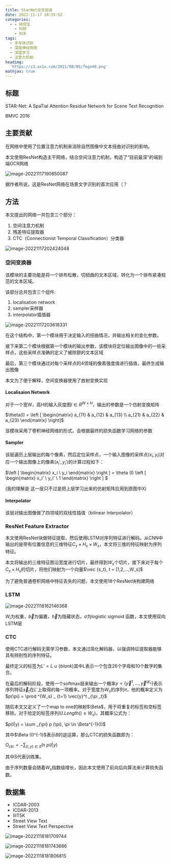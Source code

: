 ```yaml
---
title: StarNet论文阅读
date: 2022-11-17 18:55:52
categories:
  - - 研究生
    - 科研
    - OCR
tags:
  - 手写体识别
  - 深度神经网络
  - 深度学习
  - 注意力机制
headimg:
  'https://z3.ax1x.com/2021/08/05/fego40.png'
mathjax: true
---
```


## 标题
STAR-Net: A SpaTial Attention Residue Network for Scene Text Recognition

BMVC 2016

## 主要贡献

在网络中使用了位置注意力机制来消除自然图像中文本扭曲对识别的影响。

本文使用ResNet构造主干网络，结合空间注意力机制，构造了“目前最深”的端到端OCR网络

![image-20221117190850087](E:\EnderBlogSource\EnderBlog\source\images\MachineLearning\image-20221117190850087.png)

据作者所说，这是ResNet网络在场景文字识别的首次应用（？

## 方法

本文提出的网络一共包含三个部分：

1. 空间注意力机制
2. 残差特征提取器
3. CTC（Connectionist Temporal Classification）分类器

![image-20221117202424048](E:\EnderBlogSource\EnderBlog\source\images\MachineLearning\image-20221117202424048.png)

### 空间变换器

该模块的主要功能是将一个排布松散，切扭曲的文本区域，转化为一个排布紧凑规范的文本区域。

该部分总共包含三个组件:

1. localisation network
2. sampler采样器
3. interpolator插值器

![image-20221117203618331](E:\EnderBlogSource\EnderBlog\source\images\MachineLearning\image-20221117203618331.png)

在这个结构中，第一个模块用于决定输入的扭曲情况，并输出相关的变化参数。

接下来第二个模块根据第一个模块的输出参数，该模块将定位输出图像中的一些采样点，这些采样点准确的定义了被除颤的文本区域

最后，第三个模块通过对每个采样点的4领域的像素强度值进行插值，最终生成输出图像

本文为了便于解释，空间变换器使用了放射变换实现

#### Localisaion Network

对于一个宽W，高H的输入灰度图$I \in R ^{W \times H}$，输出的参数是一个仿射变换矩阵

$\theta(I) = \left [ \begin{matrix} a_{11} & a_{12} & a_{13} \\ a_{21} & a_{22} & a_{23} \end{matrix} \right]$

该模块采用了卷积神经网络的形式，会根据最终的损失函数学习网络的参数

#### Sampler

该层遍历上层输出的每个像素，然后定位采样点，一个输入图像的采样点$(x_i, y_i)$对应一个输出图像上的像素$(x_i', y_i')$的计算过程如下：

$\left [ \begin{matrix} x_i \\ y_i \end{matrix} \right ] = \theta (I) \left [ \begin{matrix} x_i' \\ y_i' \\ 1  \end{matrix} \right ] $

(我的理解是 这一层只不过是把上层学习出来的仿射矩阵应用到原图中X)

#### Interpolator

该层对输出图像做了四领域的双线性插值（bilinear Interpolator）

### ResNet Feature Extractor

本文使用ResNet块做特征提取，然后使用LSTM对序列特征进行解码。从CNN中输出的是带有位置信息的三维特征$C_s \times H_s \times W_s$，本文将三维的特征映射为序列特征。

本文将输出的三维特征图沿宽度进行切片，最终得到$W_s$个切片，接下来对于每个$C_s \times H_s$的切片，将他们映射为一个向量$\vec {s_t}, t = [1,2,...,W_s]$

为了避免普通卷积网络中特征丢失的问题，本文使用18个ResNet块构建网络

### LSTM

![image-20221118162146368](E:\EnderBlogSource\EnderBlog\source\images\MachineLearning\image-20221118162146368.png)

$W_i$为权重，$\vec {b}$为偏置，$\vec{h}$为隐藏状态，$\sigma$为logistic sigmoid 函数，本文使用双向LSTM层

### CTC

使用CTC进行解码无需学习参数，本文通过简化解码器，以强调特征提取器能够具有辨别性的序列特征。

最终定义的标签为$L' = L \cup \{blank\}$其中L表示一个包含26个字母和10个数字的集合。

在最后的解码阶段，使用一个softmax层来输出一个概率$y = \{ \vec{y}^1, ... , \vec{y}^{W_s} \}$表示序列特征$\vec{s}_t$在$L'$上取得的每一项概率。对于宽度为$W_s$的序列$\pi$，他的概率定义为$p(\pi) = \prod ^{W_s} _ {t=1} \vec{y}^t _{\pi _t}$

随后本文又定义了一个map to one的映射$\Beta$，用于将重复的标签和空标签移除。对于给定的标签序列$I (I.Length() \leq W_s)$，其概率公式为：

$p(I|y) = \sum _{\pi} p (\pi), \pi \in \Beta^{-1}(I)$

其中$\Beta (I)^{-1}$表示$B$的逆运算，那么CTC的损失函数即为：

$O_{ctc} = - \sum_{(I,y) \in S} ln \ p(I|y)$

其中S代表训练集。

由于序列数量会随着$W_s$指数级增长，因此本文使用了前向后向算法来计算损失函数。

## 数据集

- ICDAR-2003
- ICDAR-2013
- IIIT5K
- Street View Text
- Street View Text Perspective

![image-20221118181709744](E:\EnderBlogSource\EnderBlog\source\images\MachineLearning\image-20221118181709744.png)

![image-20221118181743686](E:\EnderBlogSource\EnderBlog\source\images\MachineLearning\image-20221118181743686.png)

![image-20221118181806815](E:\EnderBlogSource\EnderBlog\source\images\MachineLearning\image-20221118181806815.png)
